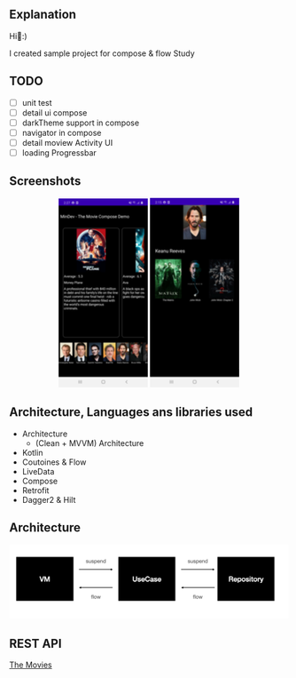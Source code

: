 Explanation
----------------- 

Hi👋:)

I created sample project for compose & flow Study


TODO
----------------- 

- [ ] unit test
- [ ] detail ui compose
- [ ] darkTheme support in compose
- [ ] navigator in compose
- [ ] detail moview Activity UI
- [ ] loading Progressbar

Screenshots
----------------- 
<p align="center">
<img src="https://github.com/mkw8263/TheMovie-Compose-Flow/blob/master/compose_movie%20(1).png" width="32%"/>
<img src="https://github.com/mkw8263/TheMovie-Compose-Flow/blob/master/compose_person.png" width="32%"/>
</p>

Architecture, Languages ans libraries used
----------------- 
- Architecture
  - (Clean + MVVM) Architecture
- Kotlin
- Coutoines & Flow
- LiveData
- Compose
- Retrofit
- Dagger2 & Hilt


Architecture
-----------------
![image](https://github.com/mkw8263/TheMovie-Compose-Flow/blob/master/Screen%20Shot%202020-09-27%20at%202.04.34%20PM.png)

REST API
----------------- 
[The Movies](https://developers.themoviedb.org/3)


